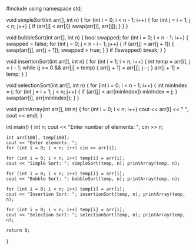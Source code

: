 #include <iostream>
using namespace std;

void simpleSort(int arr[], int n) {
    for (int i = 0; i < n - 1; i++) {
        for (int j = i + 1; j < n; j++) {
            if (arr[j] < arr[i]) swap(arr[i], arr[j]);
        }
    }
}

void bubbleSort(int arr[], int n) {
    bool swapped;
    for (int i = 0; i < n - 1; i++) {
        swapped = false;
        for (int j = 0; j < n - i - 1; j++) {
            if (arr[j] > arr[j + 1]) {
                swap(arr[j], arr[j + 1]);
                swapped = true;
            }
        }
        if (!swapped) break;
    }
}

void insertionSort(int arr[], int n) {
    for (int i = 1; i < n; i++) {
        int temp = arr[i], j = i - 1;
        while (j >= 0 && arr[j] > temp) {
            arr[j + 1] = arr[j];
            j--;
        }
        arr[j + 1] = temp;
    }
}

void selectionSort(int arr[], int n) {
    for (int i = 0; i < n - 1; i++) {
        int minIndex = i;
        for (int j = i + 1; j < n; j++) {
            if (arr[j] < arr[minIndex]) minIndex = j;
        }
        swap(arr[i], arr[minIndex]);
    }
}

void printArray(int arr[], int n) {
    for (int i = 0; i < n; i++) cout << arr[i] << " ";
    cout << endl;
}

int main() {
    int n;
    cout << "Enter number of elements: ";
    cin >> n;

    int arr[100], temp[100];
    cout << "Enter elements: ";
    for (int i = 0; i < n; i++) cin >> arr[i];

    for (int i = 0; i < n; i++) temp[i] = arr[i];
    cout << "Simple Sort: "; simpleSort(temp, n); printArray(temp, n);

    for (int i = 0; i < n; i++) temp[i] = arr[i];
    cout << "Bubble Sort: "; bubbleSort(temp, n); printArray(temp, n);

    for (int i = 0; i < n; i++) temp[i] = arr[i];
    cout << "Insertion Sort: "; insertionSort(temp, n); printArray(temp, n);

    for (int i = 0; i < n; i++) temp[i] = arr[i];
    cout << "Selection Sort: "; selectionSort(temp, n); printArray(temp, n);

    return 0;
}
